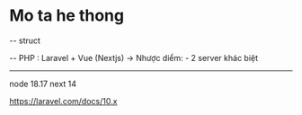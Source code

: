 # Mo ta he thong
-- struct

-- PHP : Laravel + Vue (Nextjs)
  -> Nhược diểm: - 2 server khác biệt
                 
                  
---
 node 18.17
 next 14
 

https://laravel.com/docs/10.x
